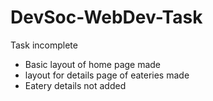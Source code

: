# DevSoc-WebDev-Task

Task incomplete
- Basic layout of home page made
- layout for details page of eateries made
- Eatery details not added

